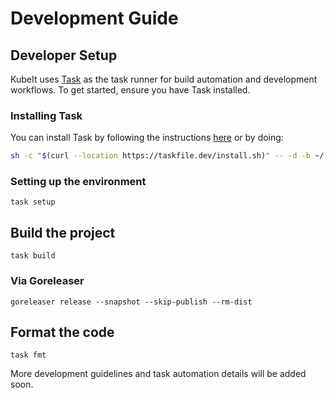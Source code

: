 # Development Guide

## Developer Setup

KubeIt uses [Task](https://taskfile.dev/) as the task runner for build automation and development workflows. To get started, ensure you have Task installed.

### Installing Task

You can install Task by following the instructions [here](https://taskfile.dev/installation/) or by doing:

```sh
sh -c "$(curl --location https://taskfile.dev/install.sh)" -- -d -b ~/.local/bin
```

### Setting up the environment

`task setup`

## Build the project

`task build`

### Via Goreleaser

`goreleaser release --snapshot --skip-publish --rm-dist`

## Format the code

`task fmt`

More development guidelines and task automation details will be added soon.
